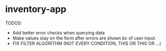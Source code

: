 # inventory-app

TODOS:

- Add better error checks when querying data
- Make values stay on the form after errors are shown bc of user input.
- FIX FILTER ALGORITHM (NOT EVERY CONDITION, THIS OR THIS OR ...)
